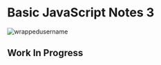 # Basic JavaScript Notes 3
<p align="left"> <img src="https://komarev.com/ghpvc/?username=BasicJavaScriptNotes3&label=Repository%20views&color=0e75b6&style=flat" alt="wrappedusername" /> </p>

## Work In Progress
